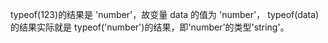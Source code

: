 typeof(123)的结果是 'number'，故变量 data 的值为 'number'，
typeof(data)的结果实际就是 typeof('number')的结果，即'number'的类型'string'。
